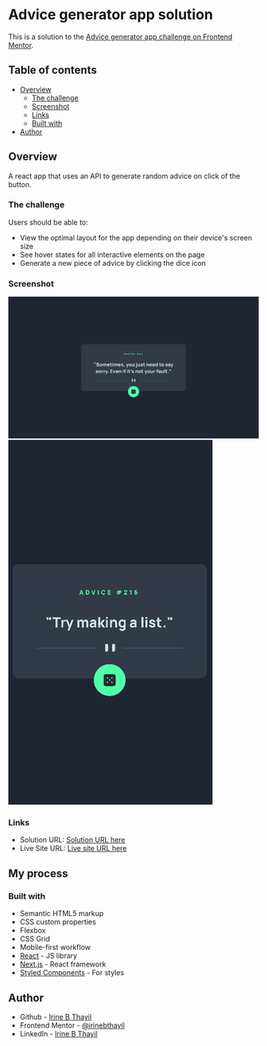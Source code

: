 # Advice generator app solution

This is a solution to the [Advice generator app challenge on Frontend Mentor](https://www.frontendmentor.io/challenges/advice-generator-app-QdUG-13db).

## Table of contents

- [Overview](#overview)
  - [The challenge](#the-challenge)
  - [Screenshot](#screenshot)
  - [Links](#links)
  - [Built with](#built-with)
- [Author](#author)

## Overview
A react app that uses an API to generate random advice on click of the button.

### The challenge

Users should be able to:
- View the optimal layout for the app depending on their device's screen size
- See hover states for all interactive elements on the page
- Generate a new piece of advice by clicking the dice icon

### Screenshot

![Desktop View](./screenshots/ss_desktop.png)
![Mobile View](./screenshots/ss_mobile.png)

### Links

- Solution URL: [Solution URL here](https://github.com/irinebthayil/advice-generator)
- Live Site URL: [Live site URL here](https://irinebthayil.github.io/advice-generator/)

## My process

### Built with

- Semantic HTML5 markup
- CSS custom properties
- Flexbox
- CSS Grid
- Mobile-first workflow
- [React](https://reactjs.org/) - JS library
- [Next.js](https://nextjs.org/) - React framework
- [Styled Components](https://styled-components.com/) - For styles

## Author

- Github - [Irine B Thayil](https://github.com/irinebthayil)
- Frontend Mentor - [@irinebthayil](https://www.frontendmentor.io/profile/irinebthayil)
- LinkedIn - [Irine B Thayil](https://www.linkedin.com/in/irinebthayil/)

